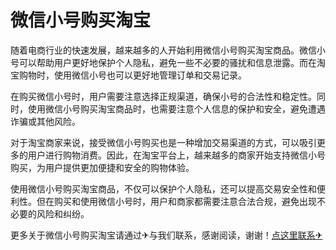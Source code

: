 # 微信小号购买淘宝

随着电商行业的快速发展，越来越多的人开始利用微信小号购买淘宝商品。微信小号可以帮助用户更好地保护个人隐私，避免一些不必要的骚扰和信息泄露。而在淘宝购物时，使用微信小号也可以更好地管理订单和交易记录。

在购买微信小号时，用户需要注意选择正规渠道，确保小号的合法性和稳定性。同时，使用微信小号购买淘宝商品时，也需要注意个人信息的保护和安全，避免遭遇诈骗或其他风险。

对于淘宝商家来说，接受微信小号购买也是一种增加交易渠道的方式，可以吸引更多的用户进行购物消费。因此，在淘宝平台上，越来越多的商家开始支持微信小号购买，为用户提供更加便捷和安全的购物体验。

使用微信小号购买淘宝商品，不仅可以保护个人隐私，还可以提高交易安全性和便利性。但在购买和使用微信小号时，用户和商家都需要注意合法合规，避免出现不必要的风险和纠纷。

更多关于微信小号购买淘宝请通过✈与我们联系，感谢阅读，谢谢！[点这里联系✈](https://a.k02.cc)